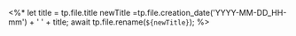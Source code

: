 
<%* let title = tp.file.title 
newTitle =tp.file.creation_date('YYYY-MM-DD_HH-mm') + ' ' + title;
await tp.file.rename(`${newTitle}`); 
%> 